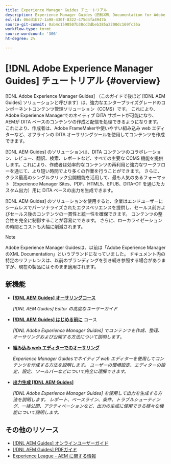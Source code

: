 ```yaml
---
title: Experience Manager Guides チュートリアル
description: Experience Manager Guides（旧称XML Documentation for Adobe Experience Manager）のチュートリアルのコレクションです。
exl-id: 06dd1b77-1a98-430f-8322-475d4fa4947b
source-git-commit: 0ab4c1590507b38cd3dbeb385a2200dc169fc36a
workflow-type: tm+mt
source-wordcount: '306'
ht-degree: 2%

---
```


# [!DNL Adobe Experience Manager Guides] チュートリアル {#overview}

[!DNL Adobe Experience Manager Guides] （このガイドで後ほど [!DNL AEM Guides] ソリューションと呼びます）は、強力なエンタープライズグレードのコンポーネントコンテンツ管理ソリューション（CCMS）です。 これにより、Adobe Experience Managerでのネイティブ DITA サポートが可能になり、AEMが DITA ベースのコンテンツの作成と配信を処理できるようになります。 これにより、作成者は、Adobe FrameMakerや使いやすい組み込み web エディターなど、オフラインの DITA オーサリングツールを使用してコンテンツを作成できます。

[!DNL AEM Guides] のソリューションは、DITA コンテンツのコラボレーション、レビュー、翻訳、検索、レポートなど、すべての主要な CCMS 機能を提供します。これにより、作成者は効率的なコンテンツの再利用と強力なワークフローを通じて、より短い時間でより多くの作業を行うことができます。 さらに、クラス最高のシングルクリック公開機能を活用して、最も人気のあるフォーマット（Experience Manager Sites、PDF、HTML5、EPUB、DITA-OT を通じたカスタム出力）用に DITA ベースの出力を生成できます。

[!DNL AEM Guides] のソリューションを使用すると、企業はエンドユーザーにシームレスでパーソナライズされたエクスペリエンスを提供し、セールス前およびセールス後のコンテンツの一貫性と統一性を確保できます。 コンテンツの整合性を完全に制御することが容易にできます。 さらに、ローカライゼーションの時間とコストも大幅に削減されます。

>[!NOTE]
> 
> Adobe Experience Manager Guidesは、以前は「Adobe Experience ManagerのXML Documentation」というブランドになっていました。 ドキュメント内の特定のリファレンスは、以前のブランディングを引き続き参照する場合がありますが、現在の製品にはそのまま適用されます。

## 新機能

* **[[!DNL AEM Guides] オーサリングコース](course-3/overview.md)**

  *[!DNL AEM Guides] Editor の高度なユーザーガイド*

* **[[!DNL AEM Guides] はじめる前に](course-1/overview.md)** コース

  *[!DNL Adobe Experience Manager Guides] でコンテンツを作成、整理、オーサリングおよび公開する方法について説明します*。

* **[組み込み web エディターでのオーサリング](course-3/overview.md)**

  *Experience Manager Guidesでネイティブ web エディターを使用してコンテンツを作成する方法を説明します。 ユーザーの環境設定、エディターの設定、設定、ツールバーなどについて完全に理解できます。*

* **[出力生成 [!DNL AEM Guides]](course-2/overview.md)**

  *[!DNL Adobe Experience Manager Guides] を使用して出力を生成する方法を説明します。 レポート、ベースライン、条件、トラブルシューティング、一括公開、アクティベーションなど、出力の生成に使用できる様々な機能について説明します。*


## その他のリソース

* [[!DNL AEM Guides]  オンラインユーザーガイド ](https://help.adobe.com/en_US/xml-documentation-for-adobe-experience-manager/index.html)
* [[!DNL AEM Guides] PDFガイド ](https://helpx.adobe.com/support/xml-documentation-for-experience-manager.html)
* [Experience League - AEM に関する情報](https://experienceleague.adobe.com/?lang=ja#recommended/solutions/experience-manager)

